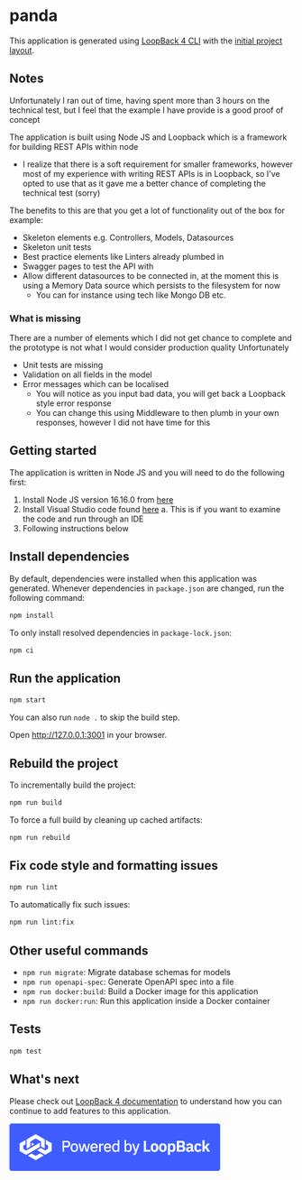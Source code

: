 # panda

This application is generated using [LoopBack 4 CLI](https://loopback.io/doc/en/lb4/Command-line-interface.html) with the
[initial project layout](https://loopback.io/doc/en/lb4/Loopback-application-layout.html).


## Notes

Unfortunately I ran out of time, having spent more than 3 hours on the technical test, but I feel that the example I have provide is a good proof of concept

The application is built using Node JS and Loopback which is a framework for building REST APIs within node

- I realize that there is a soft requirement for smaller frameworks, however most of my experience with writing REST APIs is in Loopback, so I've opted to use that as it gave me a better chance of completing the technical test (sorry)


The benefits to this are that you get a lot of functionality out of the box for example:

- Skeleton elements e.g. Controllers, Models, Datasources
- Skeleton unit tests
- Best practice elements like Linters already plumbed in
- Swagger pages to test the API with
- Allow different datasources to be connected in, at the moment this is using a Memory Data source which persists to the filesystem for now
  - You can for instance using tech like Mongo DB etc.

### What is missing

There are a number of elements which I did not get chance to complete and the prototype is not what I would consider production quality Unfortunately

- Unit tests are missing
- Validation on all fields in the model
- Error messages which can be localised
  - You will notice as you input bad data, you will get back a Loopback style error response
  - You can change this using Middleware to then plumb in your own responses, however I did not have time for this

## Getting started

The application is written in Node JS and you will need to do the following first:

1. Install Node JS version 16.16.0 from [here](https://nodejs.org/en)
2. Install Visual Studio code found [here](https://code.visualstudio.com/)
   a. This is if you want to examine the code and run through an IDE
3. Following instructions below


## Install dependencies

By default, dependencies were installed when this application was generated.
Whenever dependencies in `package.json` are changed, run the following command:

```sh
npm install
```

To only install resolved dependencies in `package-lock.json`:

```sh
npm ci
```

## Run the application

```sh
npm start
```

You can also run `node .` to skip the build step.

Open http://127.0.0.1:3001 in your browser.

## Rebuild the project

To incrementally build the project:

```sh
npm run build
```

To force a full build by cleaning up cached artifacts:

```sh
npm run rebuild
```

## Fix code style and formatting issues

```sh
npm run lint
```

To automatically fix such issues:

```sh
npm run lint:fix
```

## Other useful commands

- `npm run migrate`: Migrate database schemas for models
- `npm run openapi-spec`: Generate OpenAPI spec into a file
- `npm run docker:build`: Build a Docker image for this application
- `npm run docker:run`: Run this application inside a Docker container

## Tests

```sh
npm test
```

## What's next

Please check out [LoopBack 4 documentation](https://loopback.io/doc/en/lb4/) to
understand how you can continue to add features to this application.

[![LoopBack](https://github.com/loopbackio/loopback-next/raw/master/docs/site/imgs/branding/Powered-by-LoopBack-Badge-(blue)-@2x.png)](http://loopback.io/)
